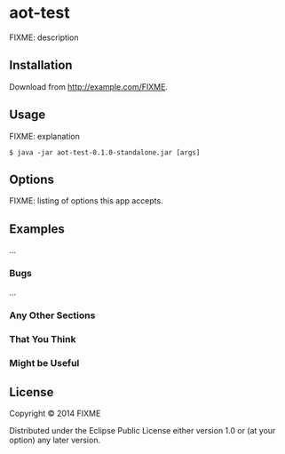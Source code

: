 # aot-test

FIXME: description

## Installation

Download from http://example.com/FIXME.

## Usage

FIXME: explanation

    $ java -jar aot-test-0.1.0-standalone.jar [args]

## Options

FIXME: listing of options this app accepts.

## Examples

...

### Bugs

...

### Any Other Sections
### That You Think
### Might be Useful

## License

Copyright © 2014 FIXME

Distributed under the Eclipse Public License either version 1.0 or (at
your option) any later version.

